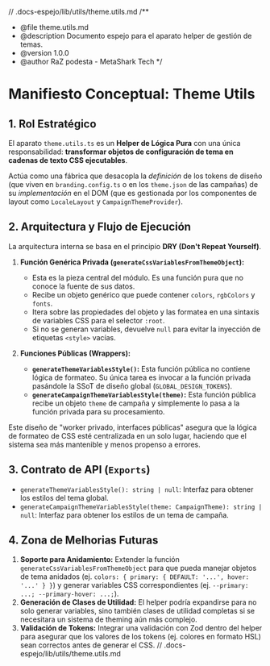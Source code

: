 // .docs-espejo/lib/utils/theme.utils.md
/**
 * @file theme.utils.md
 * @description Documento espejo para el aparato helper de gestión de temas.
 * @version 1.0.0
 * @author RaZ podesta - MetaShark Tech
 */

# Manifiesto Conceptual: Theme Utils

## 1. Rol Estratégico

El aparato `theme.utils.ts` es un **Helper de Lógica Pura** con una única responsabilidad: **transformar objetos de configuración de tema en cadenas de texto CSS ejecutables**.

Actúa como una fábrica que desacopla la *definición* de los tokens de diseño (que viven en `branding.config.ts` o en los `theme.json` de las campañas) de su *implementación* en el DOM (que es gestionada por los componentes de layout como `LocaleLayout` y `CampaignThemeProvider`).

## 2. Arquitectura y Flujo de Ejecución

La arquitectura interna se basa en el principio **DRY (Don't Repeat Yourself)**.

1.  **Función Genérica Privada (`generateCssVariablesFromThemeObject`):**
    *   Esta es la pieza central del módulo. Es una función pura que no conoce la fuente de sus datos.
    *   Recibe un objeto genérico que puede contener `colors`, `rgbColors` y `fonts`.
    *   Itera sobre las propiedades del objeto y las formatea en una sintaxis de variables CSS para el selector `:root`.
    *   Si no se generan variables, devuelve `null` para evitar la inyección de etiquetas `<style>` vacías.

2.  **Funciones Públicas (Wrappers):**
    *   **`generateThemeVariablesStyle()`:** Esta función pública no contiene lógica de formateo. Su única tarea es invocar a la función privada pasándole la SSoT de diseño global (`GLOBAL_DESIGN_TOKENS`).
    *   **`generateCampaignThemeVariablesStyle(theme)`:** Esta función pública recibe un objeto `theme` de campaña y simplemente lo pasa a la función privada para su procesamiento.

Este diseño de "worker privado, interfaces públicas" asegura que la lógica de formateo de CSS esté centralizada en un solo lugar, haciendo que el sistema sea más mantenible y menos propenso a errores.

## 3. Contrato de API (`Exports`)

-   `generateThemeVariablesStyle(): string | null`: Interfaz para obtener los estilos del tema global.
-   `generateCampaignThemeVariablesStyle(theme: CampaignTheme): string | null`: Interfaz para obtener los estilos de un tema de campaña.

## 4. Zona de Melhorias Futuras

1.  **Soporte para Anidamiento:** Extender la función `generateCssVariablesFromThemeObject` para que pueda manejar objetos de tema anidados (ej. `colors: { primary: { DEFAULT: '...', hover: '...' } }`) y generar variables CSS correspondientes (ej. `--primary: ...; --primary-hover: ...;`).
2.  **Generación de Clases de Utilidad:** El helper podría expandirse para no solo generar variables, sino también clases de utilidad completas si se necesitara un sistema de theming aún más complejo.
3.  **Validación de Tokens:** Integrar una validación con Zod dentro del helper para asegurar que los valores de los tokens (ej. colores en formato HSL) sean correctos antes de generar el CSS.
// .docs-espejo/lib/utils/theme.utils.md